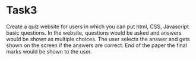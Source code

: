 # Task3
Create a quiz website for users in which you can put html, CSS, Javascript
basic questions.
In the website, questions would be asked and answers would be shown as
multiple choices. The user selects the answer and gets shown on the
screen if the answers are correct. End of the paper the final marks would
be shown to the user.
